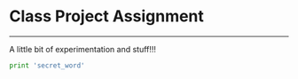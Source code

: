 # Class Project Assignment
---------------------------

A little bit of experimentation and  stuff!!!

```python
print 'secret_word'


